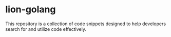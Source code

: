 # lion-golang
This repository is a collection of code snippets designed to help developers search for and utilize code effectively.
